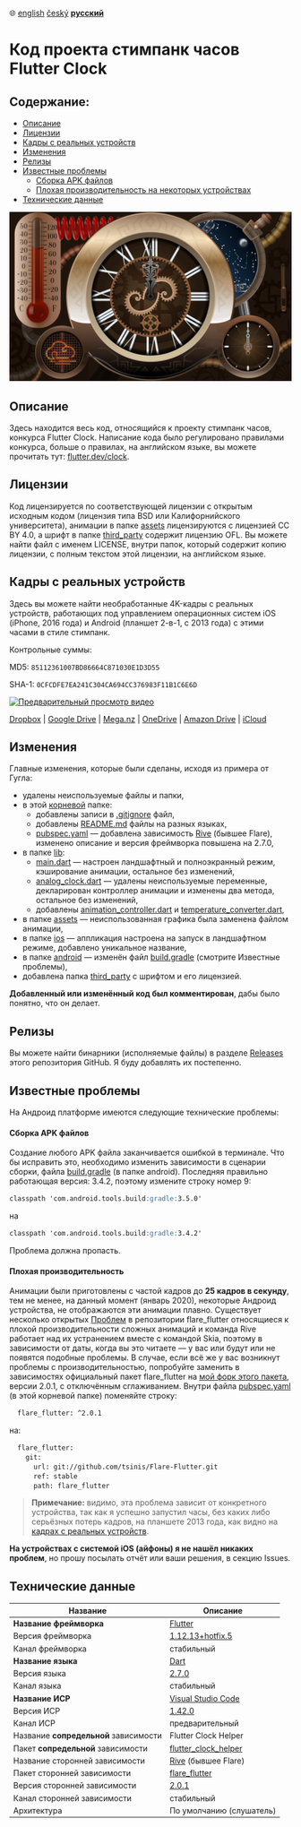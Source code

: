 :globe_with_meridians:  [english](README.md)	[český](README.cz.md)	**<u>русский</u>**

# Код проекта стимпанк часов Flutter Clock

## Содержание:
* [Описание](#Описание)
* [Лицензии](#Лицензии)
* [Кадры с реальных устройств](#Кадры-с-реальных-устройств)
* [Изменения](#Изменения)
* [Релизы](#Релизы)
* [Известные проблемы](#Известные-проблемы)
  * [Сборка APK файлов](#Сборка-APK-файлов)
  * [Плохая производительность на некоторых устройствах](#Плохая-производительность)
* [Технические данные](#Технические-данные)

![Скриншот](screenshot.jpg)

## Описание
Здесь находится весь код, относящийся к проекту стимпанк часов, конкурса Flutter Clock. Написание кода было регулировано правилами конкурса, больше о правилах, на английском языке, вы можете прочитать тут: [flutter.dev/clock](https://flutter.dev/clock).

## Лицензии
Код лицензируется по соответствующей лицензии с открытым исходным кодом (лицензия типа BSD или Калифорнийского университета), анимации в папке [assets](./assets) лицензируются с лицензией CC BY 4.0, а шрифт в папке [third_party](./third_party) содержит лицензию OFL. Вы можете найти файл с именем LICENSE, внутри папок, который содержит копию лицензии, с полным текстом этой лицензии, на английском языке.

## Кадры с реальных устройств

Здесь вы можете найти необработанные 4K-кадры с реальных устройств, работающих под управлением операционных систем iOS (iPhone, 2016 года) и Android (планшет 2-в-1, с 2013 года) с этими часами в стиле стимпанк.

Контрольные суммы:

MD5: ```85112361007BD86664C871030E1D3D55```

SHA-1: ```0CFCDFE7EA241C304CA694CC376983F11B1C6E6D```

[![Предварительный просмотр видео](https://drive.google.com/thumbnail?authuser=0&sz=w3840&id=1MEvmXMpxN4UaGxbnPOzpHPvQ4rkUYXqv)](https://1drv.ms/u/s!Aoc8-1_hYIfGiFPEwgpoCKerXyNC?e=TLMM3v)

[Dropbox](https://www.dropbox.com/sh/artyk72v9tckws3/AAAc5q7e0c70HiCDLuuiNN9Ia?dl=0) |
[Google Drive](https://drive.google.com/open?id=1XkKovGk6c6a0NpMadtCMXMx6KAM61RPp) | [Mega.nz](https://mega.nz/#F!5UlUzKBT!NZLFHkueFZT_SJWvZf1yAQ) |
[OneDrive](https://1drv.ms/u/s!Aoc8-1_hYIfGiFPEwgpoCKerXyNC?e=TLMM3v) |
[Amazon Drive](https://www.amazon.com/clouddrive/share/gtEpUwtoJYL0UvYkvPirVcsCnrloKuaGbtxKqbrCWlr) |
[iCloud](https://www.icloud.com/iclouddrive/0BYofNXgp-nZoBJBiTW_gIJlg#20200121%5F143234)

## Изменения
Главные изменения, которые были сделаны, исходя из примера от Гугла:
* удалены неиспользуемые файлы и папки,
* в этой [корневой](./) папке:
    * добавлены записи в [.gitignore](./.gitignore) файл,
    * добавлены [README.md](./README.md) файлы на разных языках,
    * [pubspec.yaml](./pubspec.yaml) — добавлена зависимость [Rive](https://rive.app) (бывшее Flare), изменено описание и версия фреймворка повышена на 2.7.0,
* в папке [lib](./lib):
    * [main.dart](./lib/main.dart) — настроен ландшафтный и полноэкранный режим, кэширование анимации, остальное без изменений,
    * [analog_clock.dart](./lib/analog_clock.dart) — удалены неиспользуемые переменные, декларирован контроллер анимации и изменены два метода, остальное без изменений,
    * добавлены [animation_controller.dart](./lib/animation_controller.dart) и [temperature_converter.dart](./lib/temperature_converter.dart),
* в папке [assets](./assets) — неиспользованная графика была заменена файлом анимации,
* в папке [ios](./ios) — аппликация настроена на запуск в ландшафтном режиме, добавлено уникальное название,
* в папке [android](./android) — изменён файл [build.gradle](./android/build.gradle) (смотрите Известные проблемы),
* добавлена папка [third_party](./third_party) с шрифтом и его лицензией.

**Добавленный или изменённый код был комментирован**, дабы было понятно, что он делает.

## Релизы

Вы можете найти бинарники (исполняемые файлы) в разделе [Releases](https://github.com/tsinis/flutter_clock/releases) этого репозитория GitHub. Я буду добавлять их постепенно.

## Известные проблемы
На Андроид платформе имеются следующие технические проблемы:
#### Сборка APK файлов
Создание любого APK файла заканчивается ошибкой в терминале. Что бы исправить это, необходимо изменить зависимости в сценарии сборки, файла [build.gradle](./android/build.gradle) (в папке android). Последняя правильно работающая версия: 3.4.2, поэтому измените строку номер 9:
```markdown
classpath 'com.android.tools.build:gradle:3.5.0'
```
на
```markdown
classpath 'com.android.tools.build:gradle:3.4.2'
```
Проблема должна пропасть.

#### Плохая производительность
Анимации были приготовлены с частой кадров до **25 кадров в секунду**, тем не менее, на данный момент (январь 2020), некоторые Андроид устройства, не отображаются эти анимации плавно. Существует несколько открытых [Проблем](https://github.com/2d-inc/Flare-Flutter/issues) в репозитории flare_flutter относящиеся к плохой производительности сложных анимаций и команда Rive работает над их устранением вместе с командой Skia, поэтому в зависимости от даты, когда вы это читаете — у вас или будут или не появятся  подобные проблемы. В случае, если всё же у вас возникнут проблемы с производительностью, попробуйте заменить в зависимостях официальный пакет flare_flutter на [мой форк этого пакета](https://github.com/tsinis/flare-flutter), версии 2.0.1, с отключённым сглаживанием. Внутри файла [pubspec.yaml](./pubspec.yaml) (в этой корневой папке) поменяйте строку:
```markdown
  flare_flutter: ^2.0.1
```
на:
````markdown
  flare_flutter:
    git:
      url: git://github.com/tsinis/Flare-Flutter.git
      ref: stable
      path: flare_flutter
````
> **Примечание:** видимо, эта проблема зависит от конкретного устройства, так как я успешно запустил часы, без каких либо серьёзных потерь кадров, на планшете 2013 года, как видно на [кадрах с реальных устройств](#Кадры-с-реальных-устройств).

**На устройствах с системой iOS (айфоны) я не нашёл никаких проблем**, но прошу посылать отчёт или ваши решения, в секцию Issues.

## Технические данные

| Название | Описание |
| ---- | ----------- |
| **Название фреймворка** | [Flutter](https://flutter.dev) |
| Версия фреймворка | [1.12.13+hotfix.5](https://github.com/flutter/flutter) |
| Канал фреймворка | стабильный |
| **Название языка** | [Dart](https://dart.dev) |
| Версия языка | [2.7.0](https://github.com/dart-lang) |
| Канал языка | стабильный |
| **Название ИСР** | [Visual Studio Code](https://code.visualstudio.com/insiders/) |
| Версия ИСР | [1.42.0](https://github.com/microsoft/vscode) |
| Канал ИСР | предварительный |
| Название **сопредельной** зависимости | Flutter Clock Helper |
| Пакет **сопредельной** зависимости | [flutter_clock_helper](../flutter_clock_helper) |
| Название сторонней зависимости | [Rive](https://rive.app) (бывшее Flare) |
| Пакет сторонней зависимости | [flare_flutter](https://pub.dev/packages/flare_flutter) |
| Версия сторонней зависимости | [2.0.1](https://github.com/2d-inc/Flare-Flutter) |
| Канал сторонней зависимости | стабильный |
| Архитектура | По умолчанию (слушатель) |